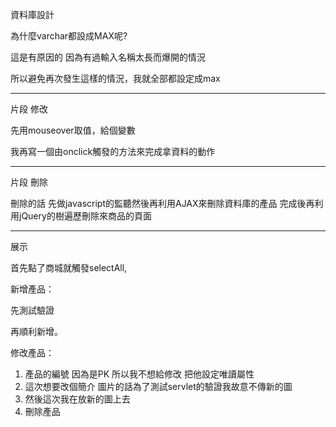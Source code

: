

資料庫設計

為什麼varchar都設成MAX呢?

這是有原因的 因為有過輸入名稱太長而爆開的情況

所以避免再次發生這樣的情況，我就全部都設定成max

---

片段 修改

先用mouseover取值，給個變數

我再寫一個由onclick觸發的方法來完成拿資料的動作

---

片段 刪除

刪除的話 先做javascript的監聽然後再利用AJAX來刪除資料庫的產品 完成後再利用jQuery的樹遍歷刪除來商品的頁面

---

展示

首先點了商城就觸發selectAll,

新增產品：

先測試驗證

再順利新增。

修改產品：

1. 產品的編號 因為是PK 所以我不想給修改 把他設定唯讀屬性
2. 這次想要改個簡介 圖片的話為了測試servlet的驗證我故意不傳新的圖
3. 然後這次我在放新的圖上去
4. 刪除產品